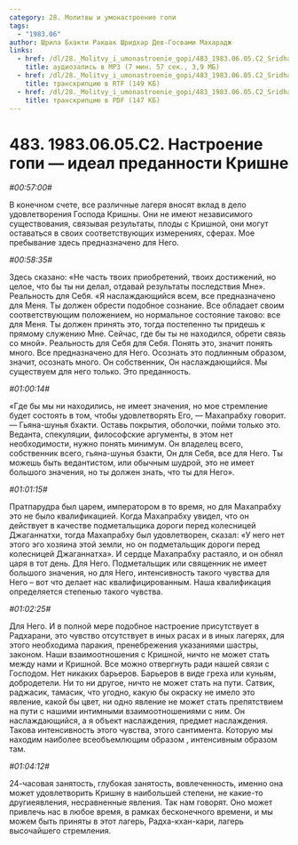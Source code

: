 ```yaml
---
category: 28. Молитвы и умонастроение гопи
tags:
  - "1983.06"
author: Шрила Бхакти Ракшак Шридхар Дев-Госвами Махарадж
links:
  - href: /dl/28._Molitvy_i_umonastroenie_gopi/483_1983.06.05.C2_SridharMj_Nastroenie_gopi--ideal_predannosti_Krishne.mp3
    title: аудиозапись в MP3 (7 мин. 57 сек., 3,9 МБ)
  - href: /dl/28._Molitvy_i_umonastroenie_gopi/483_1983.06.05.C2_SridharMj_Nastroenie_gopi--ideal_predannosti_Krishne.rtf
    title: транскрипцию в RTF (149 КБ)
  - href: /dl/28._Molitvy_i_umonastroenie_gopi/483_1983.06.05.C2_SridharMj_Nastroenie_gopi--ideal_predannosti_Krishne.pdf
    title: транскрипцию в PDF (147 КБ)
---
```


# 483. 1983.06.05.C2. Настроение гопи — идеал преданности Кришне

*#00:57:00#*

В конечном счете, все различные лагеря вносят вклад в дело удовлетворения Господа Кришны. Они не имеют независимого существования, связывая результаты, плоды с Кришной, они могут оставаться в своих соответствующих измерениях, сферах. Мое пребывание здесь предназначено для Него.

*#00:58:35#*

Здесь сказано: «Не часть твоих приобретений, твоих достижений, но целое, что бы ты ни делал, отдавай результаты последствия Мне». Реальность для Себя. «Я наслаждающийся всем, все предназначено для Меня. Ты должен обрести подобное сознание. Все обладает своим соответствующим положением, но нормальное состояние таково: все для Меня. Ты должен принять это, тогда постепенно ты придешь к прямому служению Мне. Сейчас, где бы ты не находился, обрети связь со мной». Реальность для Себя для Себя. Понять это, значит понять много. Все предназначено для Него. Осознать это подлинным образом, значит, осознать много. Он собственник, Он наслаждающийся. Мы существуем для него только. Это преданность.

*#01:00:14#*

«Где бы мы ни находились, не имеет значения, но мое стремление будет состоять в том, чтобы удовлетворять Его, — Махапрабху говорит. — Гьяна-шунья бхакти. Оставь покрытия, оболочки, пойми только это. Веданта, спекуляции, философские аргументы, в этом нет необходимости, нужно понять минимум. Он владелец всего, собственник всего, гьяна-шунья бзакти, Он для Себя, все для Него. Ты можешь быть ведантистом, или обычным шудрой, это не имеет большого значения, но ты должен знать, что ты для Него».

*#01:01:15#*

Пратпарудра был царем, императором в то время, но для Махапрабху это не было квалификацией. Когда Махапрабху увидел, что он действует в качестве подметальщика дороги перед колесницей Джаганнатхи, тогда Махапрабху был удовлетворен, сказал: «У него нет этого эго хозяина этой земли, но он подметальщик дороги перед колесницей Джаганнатха». И сердце Махапрабху растаяло, и он обнял царя в тот день. Для Него. Подметальщик или священник не имеет большого значения, но для Него, интенсивность такого чувства для Него – вот что делает нас квалифицированным. Наша квалификация определяется степенью такого чувства.

*#01:02:25#*

Для Него. И в полной мере подобное настроение присутствует в Радхарани, это чувство отсутствует в иных расах и в иных лагерях, для этого необходима паракия, пренебрежения указаниями шастры, законом. Наши взаимоотношения с Кришной, ничто не может стать между нами и Кришной. Все можно отвергнуть ради нашей связи с Господом. Нет никаких барьеров. Барьеров в виде греха или куньям, добродетели. Ни то ни другое, ничто не может стать на пути. Сатвик, раджасик, тамасик, что угодно, какую бы окраску не имело это явление, какой бы цвет, ни одно явление не может стать препятствием на пути с нашими интимными взаимоотношениями с ним. Он наслаждающийся, а я объект наслаждения, предмет наслаждения. Такова интенсивность этого чувства, этого сантимента. Которую мы находим наиболее всеобъемлющим образом , интенсивным образом там.

*#01:04:12#*

24-часовая занятость, глубокая занятость, вовлеченность, именно она может удовлетворить Кришну в наибольшей степени, не какие-то другиеявления, несравненные явления. Так нам говорят. Оно может привлечь нас в любое время, в рамках бесконечного времени, и мы можем быть приняты в этот лагерь, Радха-кхан-кари, лагерь высочайшего стремления.

